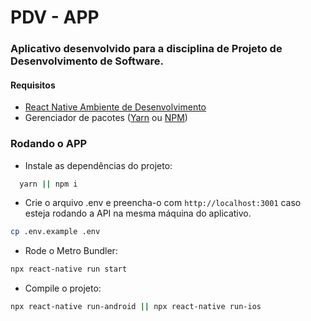 # PDV - APP

### Aplicativo desenvolvido para a disciplina de Projeto de Desenvolvimento de Software.

#### Requisitos

- [React Native Ambiente de Desenvolvimento](https://reactnative.dev/docs/environment-setup)
- Gerenciador de pacotes ([Yarn](https://classic.yarnpkg.com/lang/en/docs/install/#mac-stable) ou [NPM](https://www.npmjs.com/))

### Rodando o APP

- Instale as dependências do projeto: 

```bash
  yarn || npm i
```

- Crie o arquivo .env e preencha-o com `http://localhost:3001` caso esteja rodando a API na mesma máquina do aplicativo.

```bash
cp .env.example .env
```

- Rode o Metro Bundler:

```bash
npx react-native run start 
```

- Compile o projeto: 

```bash
npx react-native run-android || npx react-native run-ios
```
